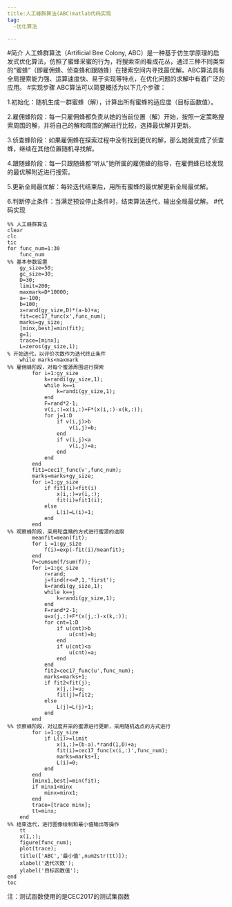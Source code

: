 ```yaml
---
title:人工蜂群算法(ABC)matlab代码实现
tag:
  -优化算法

---
```

#简介 
人工蜂群算法（Artificial Bee Colony, ABC）是一种基于仿生学原理的启发式优化算法，仿照了蜜蜂采蜜的行为，将搜索空间看成花丛，通过三种不同类型的“蜜蜂”（即雇佣蜂、侦查蜂和跟随蜂）在搜索空间内寻找最优解。ABC算法具有全局搜索能力强、运算速度快、易于实现等特点，在优化问题的求解中有着广泛的应用。
#实现步骤
ABC算法可以简要概括为以下几个步骤：

1.初始化：随机生成一群蜜蜂（解），计算出所有蜜蜂的适应度（目标函数值）。

2.雇佣蜂阶段：每一只雇佣蜂都负责从她的当前位置（解）开始，按照一定策略搜索周围的解，并将自己的解和周围的解进行比较，选择最优解并更新。

3.侦查蜂阶段：如果雇佣蜂在探索过程中没有找到更优的解，那么她就变成了侦查蜂，继续在其他位置随机寻找解。

4.跟随蜂阶段：每一只跟随蜂都“听从”她所属的雇佣蜂的指导，在雇佣蜂已经发现的最优解附近进行搜索。

5.更新全局最优解：每轮迭代结束后，用所有蜜蜂的最优解更新全局最优解。

6.判断停止条件：当满足预设停止条件时，结束算法迭代，输出全局最优解。
#代码实现
```
%% 人工蜂群算法
clear
clc
tic
for func_num=1:30
    func_num
%% 基本参数设置
    gy_size=50;
    gc_size=30;
    D=30;
    limit=200;
    maxmark=D*10000;
    a=-100;
    b=100;
    x=rand(gy_size,D)*(a-b)+a;
    fit=cec17_func(x',func_num);
    marks=gy_size;
    [minx,best]=min(fit);
    g=1;
    trace=[minx];
    L=zeros(gy_size,1);
% 开始迭代，以评价次数作为迭代终止条件
    while marks<maxmark
%% 雇佣蜂阶段，对每个蜜源周围进行探索
        for i=1:gy_size
            k=randi(gy_size,1);
            while k==i
                k=randi(gy_size,1);
            end
            F=rand*2-1;
            v(i,:)=x(i,:)+F*(x(i,:)-x(k,:));
            for j=1:D
                if v(i,j)>b
                    v(i,j)=b;
                end
                if v(i,j)<a
                    v(i,j)=a;
                end
            end
        end
        fit1=cec17_func(v',func_num);
        marks=marks+gy_size;
        for i=1:gy_size
            if fit1(i)<fit(i)
                x(i,:)=v(i,:);
                fit(i)=fit1(i);
            else
                L(i)=L(i)+1;
            end
        end
%% 观察蜂阶段，采用轮盘赌的方式进行蜜源的选取
        meanfit=mean(fit);
        for i =1:gy_size
            f(i)=exp(-fit(i)/meanfit);
        end
        P=cumsum(f/sum(f));
        for i=1:gc_size
            r=rand;
            j=find(r<=P,1,'first');
            k=randi(gy_size,1);
            while k==j
                k=randi(gy_size,1);
            end
            F=rand*2-1;
            u=x(j,:)+F*(x(j,:)-x(k,:));
            for cnt=1:D
                if u(cnt)>b
                    u(cnt)=b;
                end
                if u(cnt)<a
                    u(cnt)=a;
                end
            end
            fit2=cec17_func(u',func_num);
            marks=marks+1;
            if fit2<fit(j);
                x(j,:)=u;
                fit(j)=fit2;
            else
                L(j)=L(j)+1;
            end
        end
%% 侦察蜂阶段，对过度开采的蜜源进行更新，采用随机选点的方式进行
        for i=1:gy_size
            if L(i)>=limit
                x(i,:)=(b-a).*rand(1,D)+a;
                fit(i)=cec17_func(x(i,:)',func_num);
                marks=marks+1;
                L(i)=0;
            end
        end
        [minx1,best]=min(fit);
        if minx1<minx
            minx=minx1;
        end
        trace=[trace minx];
        tt=minx;
    end
%% 结束迭代，进行图像绘制和最小值输出等操作
    tt
    x(1,:);
    figure(func_num);
    plot(trace);
    title(['ABC','最小值',num2str(tt)]);
    xlabel('迭代次数');
    ylabel('目标函数值');
end
toc
```
注：测试函数使用的是CEC2017的测试集函数
